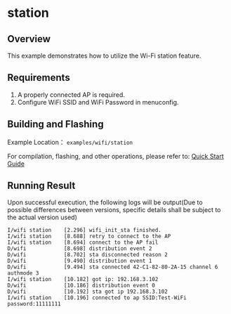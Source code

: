 # station

## Overview
This example demonstrates how to utilize the Wi-Fi station feature.

## Requirements
1. A properly connected AP is required.
2. Configure WiFi SSID and WiFi Password in menuconfig.

## Building and Flashing

Example Location： `examples/wifi/station`

For compilation, flashing, and other operations, please refer to: [Quick Start Guide](https://doc.winnermicro.net/w800/en/latest/get_started/index.html)


## Running Result

Upon successful execution, the following logs will be output(Due to possible differences between versions, specific details shall be subject to the actual version used)

```
I/wifi station    [2.296] wifi_init_sta finished.
I/wifi station    [8.688] retry to connect to the AP
I/wifi station    [8.694] connect to the AP fail
D/wifi            [8.698] distribution event 2
D/wifi            [8.702] sta disconnected reason 2
D/wifi            [9.490] distribution event 1
D/wifi            [9.494] sta connected 42-C1-82-80-2A-15 channel 6 authmode 3
I/wifi station    [10.182] got ip: 192.168.3.102
D/wifi            [10.186] distribution event 0
D/wifi            [10.192] sta got ip 192.168.3.102
I/wifi station    [10.196] connected to ap SSID:Test-WiFi password:11111111

```